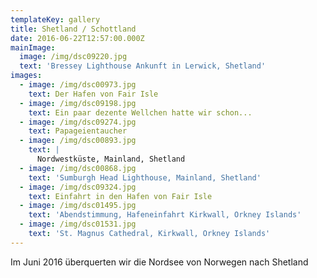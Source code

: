 ```yaml
---
templateKey: gallery
title: Shetland / Schottland
date: 2016-06-22T12:57:00.000Z
mainImage:
  image: /img/dsc09220.jpg
  text: 'Bressey Lighthouse Ankunft in Lerwick, Shetland'
images:
  - image: /img/dsc00973.jpg
    text: Der Hafen von Fair Isle
  - image: /img/dsc09198.jpg
    text: Ein paar dezente Wellchen hatte wir schon...
  - image: /img/dsc09274.jpg
    text: Papageientaucher
  - image: /img/dsc00893.jpg
    text: |
      Nordwestküste, Mainland, Shetland
  - image: /img/dsc00868.jpg
    text: 'Sumburgh Head Lighthouse, Mainland, Shetland'
  - image: /img/dsc09324.jpg
    text: Einfahrt in den Hafen von Fair Isle
  - image: /img/dsc01495.jpg
    text: 'Abendstimmung, Hafeneinfahrt Kirkwall, Orkney Islands'
  - image: /img/dsc01531.jpg
    text: 'St. Magnus Cathedral, Kirkwall, Orkney Islands'
---
```

Im Juni 2016 überquerten wir die Nordsee von Norwegen nach Shetland
